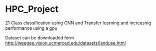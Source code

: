 # HPC_Project
21 Class classification using CNN and Transfer learning and increasing performance using a gpu

Dataset can be downloaded form http://weegee.vision.ucmerced.edu/datasets/landuse.html


